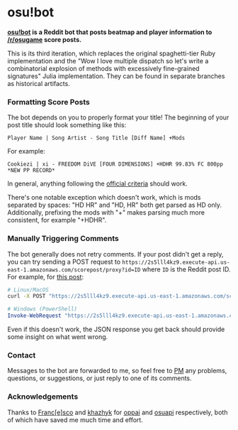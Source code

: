 # osu!bot

**[osu!bot](https://reddit.com/u/osu-bot) is a Reddit bot that posts beatmap and player information to [/r/osugame](https://reddit.com/r/osugame) score posts.**

This is its third iteration, which replaces the original spaghetti-tier Ruby implementation and the "Wow I love multiple dispatch so let's write a combinatorial explosion of methods with excessively fine-grained signatures" Julia implementation. They can be found in separate branches as historical artifacts.

### Formatting Score Posts

The bot depends on you to properly format your title! The beginning of your post title should look something like this:

```
Player Name | Song Artist - Song Title [Diff Name] +Mods
```

For example:

```
Cookiezi | xi - FREEDOM DiVE [FOUR DIMENSIONS] +HDHR 99.83% FC 800pp *NEW PP RECORD*
```

In general, anything following the [official criteria](https://reddit.com/r/osugame/wiki/scoreposting) should work.

There's one notable exception which doesn't work, which is mods separated by spaces: "HD HR" and "HD, HR" both get parsed as HD only.
Additionally, prefixing the mods with "+" makes parsing much more consistent, for example "+HDHR".

### Manually Triggering Comments

The bot generally does not retry comments.
If your post didn't get a reply, you can try sending a POST request to `https://2s5lll4kz9.execute-api.us-east-1.amazonaws.com/scorepost/proxy?id=ID` where `ID` is the Reddit post ID.
For example, for [this post](https://redd.it/53l422):

```sh
# Linux/MacOS
curl -X POST "https://2s5lll4kz9.execute-api.us-east-1.amazonaws.com/scorepost/proxy?id=53l422"
```

```Powershell
# Windows (PowerShell)
Invoke-WebRequest "https://2s5lll4kz9.execute-api.us-east-1.amazonaws.com/scorepost/proxy?id=53l422" -Method POST -UseBasicParsing
```

Even if this doesn't work, the JSON response you get back should provide some insight on what went wrong.

### Contact

Messages to the bot are forwarded to me, so feel free to [PM](https://www.reddit.com/message/compose?to=osu-bot&subject=Feedback) any problems, questions, or suggestions, or just reply to one of its comments.

### Acknowledgements

Thanks to [Franc[e]sco](https://github.com/Francesco149) and [khazhyk](https://github.com/khazhyk) for [oppai](https://github.com/Francesco149/oppai-ng) and [osuapi](https://github.com/khazhyk/osuapi) respectively, both of which have saved me much time and effort.
